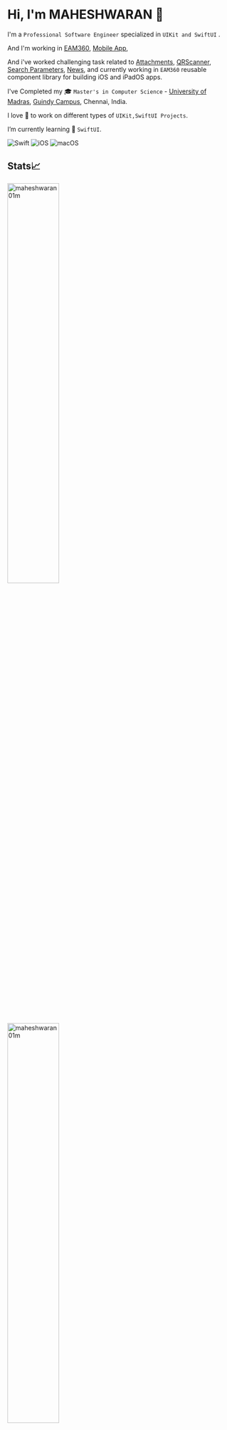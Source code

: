 
<!--
**maheshwaran01m/maheshwaran01m** is a ✨ _special_ ✨ repository because its `README.md` (this file) appears on your GitHub profile.

### Hi there 👋
Here are some ideas to get you started:

- 🔭 I’m currently working on ...
- 🌱 I’m currently learning ...
- 👯 I’m looking to collaborate on ...
- 🤔 I’m looking for help with ...
- 💬 Ask me about ...
- 📫 How to reach me: ...
- 😄 Pronouns: ...
- ⚡ Fun fact: ...
-->

# Hi, I'm MAHESHWARAN 👋

I'm a `Professional Software Engineer` specialized in `UIKit and SwiftUI` .

And I'm working in [EAM360](https://eam360.com), [Mobile App](https://apps.apple.com/in/app/eam360-mobile-app-for-maximo/id1076817566),

And i've worked challenging task related to  [Attachments](https://github.com/maheshwaran01m/Attachments), [QRScanner](https://github.com/maheshwaran01m/QRScanner),
[Search Parameters](https://github.com/maheshwaran01m/Searchify), [News](https://github.com/maheshwaran01m/News), and currently working in `EAM360` reusable component library for building iOS and iPadOS apps.

I've Completed my 🎓 `Master's in Computer Science` - [University of Madras](https://www.unom.ac.in), [Guindy Campus](https://www.unom.ac.in/index.php?route=campus/guindy), Chennai, India.

I love 🎯 to work on different types of `UIKit,SwiftUI Projects`.

I’m currently learning 🌱 `SwiftUI`.

![Swift](https://img.shields.io/badge/swift-F54A2A?style=for-the-badge&logo=swift&logoColor=white) ![iOS](https://img.shields.io/badge/iOS-000000?style=for-the-badge&logo=ios&logoColor=white) ![macOS](https://img.shields.io/badge/mac%20os-000000?style=for-the-badge&logo=macos&logoColor=F0F0F0)
       

## Stats📈
<p align="leading">

  <img width="48%" src="https://github-readme-stats.vercel.app/api?username=maheshwaran01m&show_icons=true&theme=dracula&title_color=ff8000&text_color=ffffff&locale=en&hide_border=true" alt="maheshwaran01m"/> 
</p>

<p align="leading"> 
  <img width="48%" src="https://github-readme-streak-stats.herokuapp.com/?user=maheshwaran01m&theme=highcontrast&hide_border=true" alt="maheshwaran01m" />
  </p>

  <p align="leading">
<img width="40%" src="https://github-readme-stats.vercel.app/api/top-langs?username=maheshwaran01m&show_icons=true&theme=dracula&title_color=ff8000&text_color=ffffff&locale=en&layout=compact&hide_border=true" alt="maheshwaran01m" /> 

  </p>

  ## Contact📲
 
  To reach, drop me a
  
  [![Gmail](https://img.shields.io/badge/Gmail-D14836?style=for-the-badge&logo=gmail&logoColor=white)](maheshwaran99m@gmail.com)
